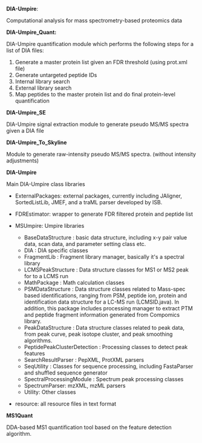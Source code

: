 **DIA-Umpire**: 

Computational analysis for mass spectrometry-based proteomics data

**DIA-Umpire_Quant:** 

DIA-Umpire quantification module which performs the following steps for a list of DIA files:

1. Generate a master protein list given an FDR threshold (using prot.xml file)
2. Generate untargeted peptide IDs
3. Internal library search
4. External library search
5. Map peptides to the master protein list and do final protein-level quantification

**DIA-Umpire_SE**

DIA-Umpire signal extraction module to generate pseudo MS/MS spectra given a DIA file

**DIA-Umpire_To_Skyline**

Module to generate raw-intensity pseudo MS/MS spectra. (without intensity adjustments) 

**DIA-Umpire**

Main DIA-Umpire class libraries

* ExternalPackages: external packages, currently including JAligner, SortedListLib, JMEF, and a traML parser developed by ISB.
* FDREstimator: wrapper to generate FDR filtered protein and peptide list
* MSUmpire: Umpire libraries
  * BaseDataStructure : basic data structure, including x-y pair value data, scan data, and parameter setting class etc.
  * DIA : DIA specific classes
  * FragmentLib : Fragment library manager, basically it's a spectral library
  * LCMSPeakStructure : Data structure classes for MS1 or MS2 peak for to a LCMS run
  * MathPackage : Math calculation classes
  * PSMDataStructure : Data structure classes related to Mass-spec based identifications, ranging from PSM, peptide ion, protein and identification data structure for a LC-MS run (LCMSID.java). In addition, this package includes processing manager to extract PTM and peptide fragment information generated from Compomics library. 
  * PeakDataStructure : Data structure classes related to peak data, from peak curve, peak isotope cluster, and peak smoothing algorithms.
  * PeptidePeakClusterDetection : Processing classes to detect peak features 
  * SearchResultParser : PepXML, ProtXML parsers
  * SeqUtility : Classes for sequence processing, including FastaParser and shuffled sequence generator
  * SpectralProcessingModule : Spectrum peak processing classes
  * SpectrumParser: mzXML, mzML parsers
  * Utility: Other classes
  
* resource: all resource files in text format

**MS1Quant**

DDA-based MS1 quantification tool based on the feature detection algorithm. 

